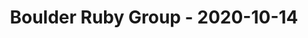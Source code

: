 ---
layout: post
title: Boulder Ruby Group - 2020-10-14
datetime: '2020-10-14T17:30:00-06:00'
name: Boulder Ruby Group
external_url: https://www.meetup.com/boulder_ruby_group/events/fzqshrybcnbsb/
online_event: true
year_month: 2020-10
---